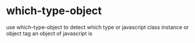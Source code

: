 # which-type-object
use which-type-object to detect which type or javascript class instance or object tag an object of javascript is
